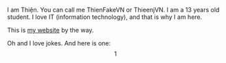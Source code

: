 I am Thiện. You can call me ThienFakeVN or ThieenjVN. I am a 13 years old student. I love IT (information technology), and that is why I am here.

This is [my website](https://thienfakevn.github.io/ThienFakeVN/) by the way.

Oh and I love jokes. And here is one: $$1$$